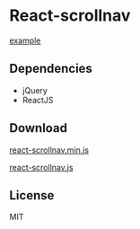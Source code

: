 # React-scrollnav

[example](https://felixhao28.github.io/react-scrollnav)

## Dependencies

* jQuery
* ReactJS

## Download

[react-scrollnav.min.js](https://raw.githubusercontent.com/felixhao28/react-scrollnav/master/dist/react-scrollnav.min.js)

[react-scrollnav.js](https://raw.githubusercontent.com/felixhao28/react-scrollnav/master/lib/react-scrollnav.js)

## License

MIT